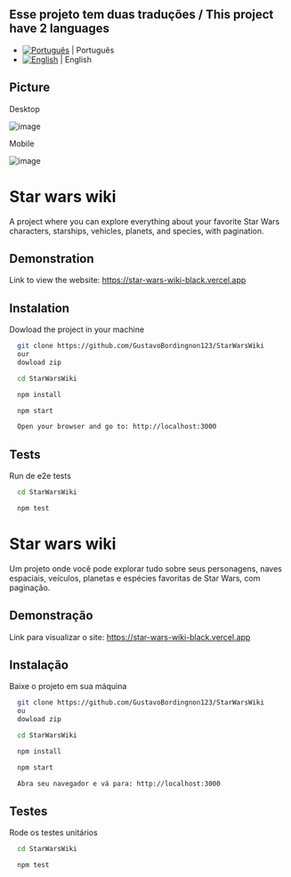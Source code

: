 ## Esse projeto tem duas traduções / This project have 2 languages
 
- [![Português](https://img.shields.io/badge/pt--br-Portugu%C3%AAs-green)](README.pt-br.md) | Português 
- [![English](https://img.shields.io/badge/en-English-green)](README.md) | English

## Picture

Desktop

![image](https://github.com/GustavoBordingnon123/StarWarsWiki/assets/105391247/679daee1-91d0-4cc2-b360-cd671c3186a1)


Mobile

![image](https://github.com/GustavoBordingnon123/StarWarsWiki/assets/105391247/95cb9991-e77d-4742-bf8a-c6402d7f039c)


# Star wars wiki

A project where you can explore everything about your favorite Star Wars characters, starships, vehicles, planets, and species, with pagination.



## Demonstration

Link to view the website: https://star-wars-wiki-black.vercel.app




## Instalation

Dowload the project in your machine

```bash
  git clone https://github.com/GustavoBordingnon123/StarWarsWiki
  our 
  dowload zip
```
    
```bash
  cd StarWarsWiki
```

```bash
  npm install
```

```bash
  npm start
```

```bash
  Open your browser and go to: http://localhost:3000
```

##  Tests

Run de e2e tests

```bash
  cd StarWarsWiki
```

```bash
  npm test
```



# Star wars wiki

Um projeto onde você pode explorar tudo sobre seus personagens, naves espaciais, veículos, planetas e espécies favoritas de Star Wars, com paginação.

## Demonstração

Link para visualizar o site: https://star-wars-wiki-black.vercel.app

## Instalação

Baixe o projeto em sua máquina


```bash
  git clone https://github.com/GustavoBordingnon123/StarWarsWiki
  ou 
  dowload zip
```
    
```bash
  cd StarWarsWiki
```

```bash
  npm install
```

```bash
  npm start
```

```bash
  Abra seu navegador e vá para: http://localhost:3000
```


## Testes

Rode os testes unitários 

```bash
  cd StarWarsWiki
```

```bash
  npm test
```



